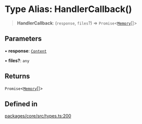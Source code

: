 # Type Alias: HandlerCallback()

> **HandlerCallback**: (`response`, `files`?) => `Promise`\<[`Memory`](../interfaces/Memory.md)[]\>

## Parameters

• **response**: [`Content`](../interfaces/Content.md)

• **files?**: `any`

## Returns

`Promise`\<[`Memory`](../interfaces/Memory.md)[]\>

## Defined in

[packages/core/src/types.ts:200](https://github.com/ai16z/eliza/blob/8b230e97279ce98a641d3338cbfa78f13130c60e/packages/core/src/types.ts#L200)
